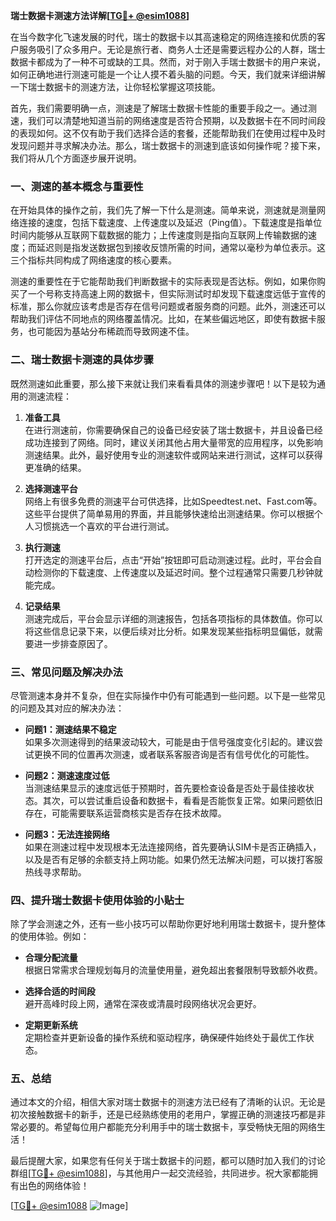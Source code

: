 **瑞士数据卡测速方法详解[[TG💪+ @esim1088](https://t.me/s/esim1088)]**

在当今数字化飞速发展的时代，瑞士的数据卡以其高速稳定的网络连接和优质的客户服务吸引了众多用户。无论是旅行者、商务人士还是需要远程办公的人群，瑞士数据卡都成为了一种不可或缺的工具。然而，对于刚入手瑞士数据卡的用户来说，如何正确地进行测速可能是一个让人摸不着头脑的问题。今天，我们就来详细讲解一下瑞士数据卡的测速方法，让你轻松掌握这项技能。

首先，我们需要明确一点，测速是了解瑞士数据卡性能的重要手段之一。通过测速，我们可以清楚地知道当前的网络速度是否符合预期，以及数据卡在不同时间段的表现如何。这不仅有助于我们选择合适的套餐，还能帮助我们在使用过程中及时发现问题并寻求解决办法。那么，瑞士数据卡的测速到底该如何操作呢？接下来，我们将从几个方面逐步展开说明。

### **一、测速的基本概念与重要性**

在开始具体的操作之前，我们先了解一下什么是测速。简单来说，测速就是测量网络连接的速度，包括下载速度、上传速度以及延迟（Ping值）。下载速度是指单位时间内能够从互联网下载数据的能力；上传速度则是指向互联网上传输数据的速度；而延迟则是指发送数据包到接收反馈所需的时间，通常以毫秒为单位表示。这三个指标共同构成了网络速度的核心要素。

测速的重要性在于它能帮助我们判断数据卡的实际表现是否达标。例如，如果你购买了一个号称支持高速上网的数据卡，但实际测试时却发现下载速度远低于宣传的标准，那么你就应该考虑是否存在信号问题或者服务商的问题。此外，测速还可以帮助我们评估不同地点的网络覆盖情况。比如，在某些偏远地区，即使有数据卡服务，也可能因为基站分布稀疏而导致网速不佳。

### **二、瑞士数据卡测速的具体步骤**

既然测速如此重要，那么接下来就让我们来看看具体的测速步骤吧！以下是较为通用的测速流程：

1. **准备工具**  
   在进行测速前，你需要确保自己的设备已经安装了瑞士数据卡，并且设备已经成功连接到了网络。同时，建议关闭其他占用大量带宽的应用程序，以免影响测速结果。此外，最好使用专业的测速软件或网站来进行测试，这样可以获得更准确的结果。

2. **选择测速平台**  
   网络上有很多免费的测速平台可供选择，比如Speedtest.net、Fast.com等。这些平台提供了简单易用的界面，并且能够快速给出测速结果。你可以根据个人习惯挑选一个喜欢的平台进行测试。

3. **执行测速**  
   打开选定的测速平台后，点击“开始”按钮即可启动测速过程。此时，平台会自动检测你的下载速度、上传速度以及延迟时间。整个过程通常只需要几秒钟就能完成。

4. **记录结果**  
   测速完成后，平台会显示详细的测速报告，包括各项指标的具体数值。你可以将这些信息记录下来，以便后续对比分析。如果发现某些指标明显偏低，就需要进一步排查原因了。

### **三、常见问题及解决办法**

尽管测速本身并不复杂，但在实际操作中仍有可能遇到一些问题。以下是一些常见的问题及其对应的解决办法：

- **问题1：测速结果不稳定**  
  如果多次测速得到的结果波动较大，可能是由于信号强度变化引起的。建议尝试更换不同的位置再次测速，或者联系客服咨询是否有信号优化的可能性。

- **问题2：测速速度过低**  
  当测速结果显示的速度远低于预期时，首先要检查设备是否处于最佳接收状态。其次，可以尝试重启设备和数据卡，看看是否能恢复正常。如果问题依旧存在，可能需要联系运营商核实是否存在技术故障。

- **问题3：无法连接网络**  
  如果在测速过程中发现根本无法连接网络，首先要确认SIM卡是否正确插入，以及是否有足够的余额支持上网功能。如果仍然无法解决问题，可以拨打客服热线寻求帮助。

### **四、提升瑞士数据卡使用体验的小贴士**

除了学会测速之外，还有一些小技巧可以帮助你更好地利用瑞士数据卡，提升整体的使用体验。例如：

- **合理分配流量**  
  根据日常需求合理规划每月的流量使用量，避免超出套餐限制导致额外收费。

- **选择合适的时间段**  
  避开高峰时段上网，通常在深夜或清晨时段网络状况会更好。

- **定期更新系统**  
  定期检查并更新设备的操作系统和驱动程序，确保硬件始终处于最优工作状态。

### **五、总结**

通过本文的介绍，相信大家对瑞士数据卡的测速方法已经有了清晰的认识。无论是初次接触数据卡的新手，还是已经熟练使用的老用户，掌握正确的测速技巧都是非常必要的。希望每位用户都能充分利用手中的瑞士数据卡，享受畅快无阻的网络生活！

最后提醒大家，如果您有任何关于瑞士数据卡的问题，都可以随时加入我们的讨论群组[[TG💪+ @esim1088](https://t.me/s/esim1088)]，与其他用户一起交流经验，共同进步。祝大家都能拥有出色的网络体验！

[[TG💪+ @esim1088](https://t.me/s/esim1088) ![Image](https://i.postimg.cc/4NQfJmqS/Snipaste-2025-05-13-00-14-12.png)]